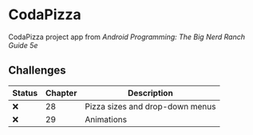 # CodaPizza

CodaPizza project app from _Android Programming: The Big Nerd Ranch Guide 5e_

## Challenges

| Status | Chapter | Description                     |
|--------|---------|---------------------------------|
| :x:    | 28      | Pizza sizes and drop-down menus |
| :x:    | 29      | Animations                      |